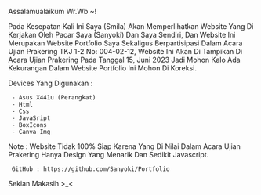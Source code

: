 Assalamualaikum Wr.Wb ~!

 Pada Kesepatan Kali Ini Saya (Smila) Akan Memperlihatkan Website Yang Di Kerjakan Oleh Pacar Saya (Sanyoki) Dan Saya Sendiri, Dan Website Ini Merupakan Website Portfolio Saya Sekaligus Berpartisipasi Dalam Acara Ujian Prakering TKJ 1-2 No: 004-02-12, Website Ini Akan Di Tampikan Di Acara Ujian Prakering Pada Tanggal 15, Juni 2023 Jadi Mohon Kalo Ada Kekurangan Dalam Website Portfolio Ini Mohon Di Koreksi.

 Devices Yang Digunakan : 
 
     - Asus X441u (Perangkat)
     - Html
     - Css
     - JavaSript
     - BoxIcons
     - Canva Img
     
Note : 
     Website Tidak 100% Siap Karena Yang Di Nilai Dalam Acara Ujian Prakering Hanya Design Yang Menarik Dan Sedikit Javascript.

     GitHub : https://github.com/Sanyoki/Portfolio

Sekian Makasih >_<
